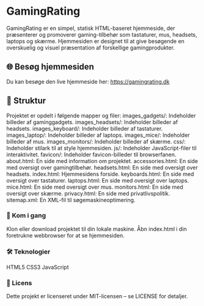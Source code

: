 # GamingRating
GamingRating er en simpel, statisk HTML-baseret hjemmeside, der præsenterer og promoverer gaming-tilbehør som tastaturer, mus, headsets, laptops og skærme. Hjemmesiden er designet til at give besøgende en overskuelig og visuel præsentation af forskellige gamingprodukter.

## 🌐 Besøg hjemmesiden
Du kan besøge den live hjemmeside her: https://gamingrating.dk

## 📁 Struktur
Projektet er opdelt i følgende mapper og filer:
images_gadgets/: Indeholder billeder af gaminggadgets.
images_headsets/: Indeholder billeder af headsets.
images_keyboard/: Indeholder billeder af tastaturer.
images_laptop/: Indeholder billeder af laptops.
images_mice/: Indeholder billeder af mus.
images_monitors/: Indeholder billeder af skærme.
css/: Indeholder stilark til at style hjemmesiden.
js/: Indeholder JavaScript-filer til interaktivitet.
favicon/: Indeholder favicon-billeder til browserfanen.
about.html: En side med information om projektet.
accessories.html: En side med oversigt over gamingtilbehør.
headsets.html: En side med oversigt over headsets.
index.html: Hjemmesidens forside.
keyboards.html: En side med oversigt over tastaturer.
laptops.html: En side med oversigt over laptops.
mice.html: En side med oversigt over mus.
monitors.html: En side med oversigt over skærme.
privacy.html: En side med privatlivspolitik.
sitemap.xml: En XML-fil til søgemaskineoptimering.

### 🚀 Kom i gang
Klon eller download projektet til din lokale maskine.
Åbn index.html i din foretrukne webbrowser for at se hjemmesiden.

### 🛠 Teknologier
HTML5
CSS3
JavaScript

### 📄 Licens
Dette projekt er licenseret under MIT-licensen – se LICENSE for detaljer.
